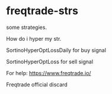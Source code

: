 # freqtrade-strs
some strategies.

How do i hyper my str.

SortinoHyperOptLossDaily for buy signal

SortinoHyperOptLoss for sell signal

For help:
https://www.freqtrade.io/

Freqtrade official discard

